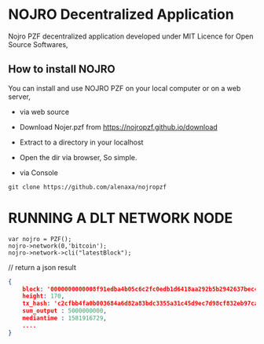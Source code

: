 # NOJRO Decentralized Application
Nojro PZF decentralized application developed under MIT Licence for Open Source Softwares,

## How to install NOJRO
You can install and use NOJRO PZF on your local computer or on a web server,
 - via web source
 - Download Nojer.pzf from https://nojropzf.github.io/download
 - Extract to a directory in your localhost
 - Open the dir via browser, So simple.
 
 - via Console

 ```git
 git clone https://github.com/alenaxa/nojropzf
 ```

# RUNNING A DLT NETWORK NODE

```pzf
var nojro = PZF();
nojro->network(0,'bitcoin');
nojro->network->cli("latestBlock");
```
// return a json result
```json
{
	block: '0000000000008f91edba4b05c6c2fc0edb1d6418aa292b5b2942637bec43a29b9523',
	height: 170,
	tx_hash: 'c2cfbb4fa0b003684a6d82a83bdc3355a31c45d9ec7d98cf832eb97caf1ff423',
	sum_output : 5000000000,
	mediantime : 1581916729,
	....
}
```
